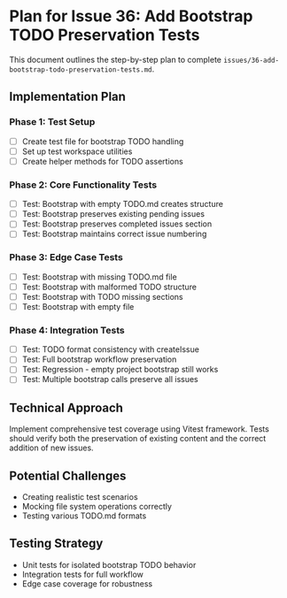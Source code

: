 # Plan for Issue 36: Add Bootstrap TODO Preservation Tests

This document outlines the step-by-step plan to complete `issues/36-add-bootstrap-todo-preservation-tests.md`.

## Implementation Plan

### Phase 1: Test Setup
- [ ] Create test file for bootstrap TODO handling
- [ ] Set up test workspace utilities
- [ ] Create helper methods for TODO assertions

### Phase 2: Core Functionality Tests
- [ ] Test: Bootstrap with empty TODO.md creates structure
- [ ] Test: Bootstrap preserves existing pending issues
- [ ] Test: Bootstrap preserves completed issues section
- [ ] Test: Bootstrap maintains correct issue numbering

### Phase 3: Edge Case Tests
- [ ] Test: Bootstrap with missing TODO.md file
- [ ] Test: Bootstrap with malformed TODO structure
- [ ] Test: Bootstrap with TODO missing sections
- [ ] Test: Bootstrap with empty file

### Phase 4: Integration Tests
- [ ] Test: TODO format consistency with createIssue
- [ ] Test: Full bootstrap workflow preservation
- [ ] Test: Regression - empty project bootstrap still works
- [ ] Test: Multiple bootstrap calls preserve all issues

## Technical Approach
Implement comprehensive test coverage using Vitest framework. Tests should verify both the preservation of existing content and the correct addition of new issues.

## Potential Challenges
- Creating realistic test scenarios
- Mocking file system operations correctly
- Testing various TODO.md formats

## Testing Strategy
- Unit tests for isolated bootstrap TODO behavior
- Integration tests for full workflow
- Edge case coverage for robustness